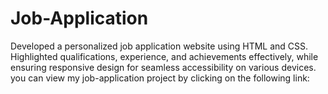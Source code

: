 # Job-Application
Developed a personalized job application website using HTML and CSS. Highlighted qualifications, experience, and achievements effectively, while ensuring responsive design for seamless accessibility on various devices.
you can view my job-application project by clicking on the following link:
